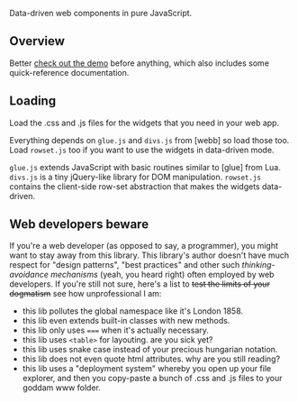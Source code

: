 
Data-driven web components in pure JavaScript.

## Overview

Better [check out the demo](http://luapower.com/widgets_demo.html)
before anything, which also includes some quick-reference documentation.


## Loading

Load the .css and .js files for the widgets that you need in your web app.

Everything depends on `glue.js` and `divs.js` from [webb] so load those too.
Load `rowset.js` too if you want to use the widgets in data-driven mode.

`glue.js` extends JavaScript with basic routines similar to [glue] from Lua.
`divs.js` is a tiny jQuery-like library for DOM manipulation.
`rowset.js` contains the client-side row-set abstraction that makes the
widgets data-driven.

## Web developers beware

If you're a web developer (as opposed to say, a programmer), you might want
to stay away from this library. This library's author doesn't have much
respect for "design patterns", "best practices" and other such
_thinking-avoidance mechanisms_ (yeah, you heard right) often employed by
web developers. If you're still not sure, here's a list to
<s>test the limits of your dogmatism</s> see how unprofessional I am:

* this lib pollutes the global namespace like it's London 1858.
* this lib even extends built-in classes with new methods.
* this lib only uses `===` when it's actually necessary.
* this lib uses `<table>` for layouting. are you sick yet?
* this lib uses snake case instead of your precious hungarian notation.
* this lib does not even quote html attributes. why are you still reading?
* this lib uses a "deployment system" whereby you open up your file explorer,
and then you copy-paste a bunch of .css and .js files to your goddam www folder.

